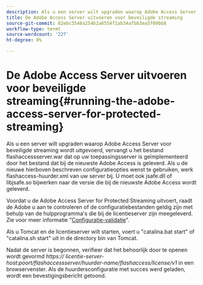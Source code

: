 ```yaml
---
description: Als u een server wilt upgraden waarop Adobe Access Server voor beveiligde streaming wordt uitgevoerd, vervangt u het bestand flashaccessserver.war dat op uw toepassingsserver is geïmplementeerd door het bestand dat bij de nieuwste Adobe Access is geleverd. Als u de nieuwe hierboven beschreven configuratieopties wenst te gebruiken, werk flashaccess-huurder.xml van uw server bij. U moet ook jsafe.dll of libjsafe.so bijwerken naar de versie die bij de nieuwste Adobe Access wordt geleverd.
title: De Adobe Access Server uitvoeren voor beveiligde streaming
source-git-commit: 02ebc3548a254b2a6554f1ab34afbb3ea5f09bb8
workflow-type: tm+mt
source-wordcount: '227'
ht-degree: 0%

---
```


# De Adobe Access Server uitvoeren voor beveiligde streaming{#running-the-adobe-access-server-for-protected-streaming}

Als u een server wilt upgraden waarop Adobe Access Server voor beveiligde streaming wordt uitgevoerd, vervangt u het bestand flashaccessserver.war dat op uw toepassingsserver is geïmplementeerd door het bestand dat bij de nieuwste Adobe Access is geleverd. Als u de nieuwe hierboven beschreven configuratieopties wenst te gebruiken, werk flashaccess-huurder.xml van uw server bij. U moet ook jsafe.dll of libjsafe.so bijwerken naar de versie die bij de nieuwste Adobe Access wordt geleverd.

Voordat u de Adobe Access Server for Protected Streaming uitvoert, raadt de Adobe u aan te controleren of de configuratiebestanden geldig zijn met behulp van de hulpprogramma&#39;s die bij de licentieserver zijn meegeleverd. Zie voor meer informatie &quot;[Configuratie-validatie](../../aaxs-protected-streaming/aaxs-protected-streaming-utilities/configuration-validator.md)&quot;.

Als u Tomcat en de licentieserver wilt starten, voert u &quot;catalina.bat start&quot; of &quot;catalina.sh start&quot; uit in de directory bin van Tomcat.

Nadat de server is begonnen, verifieer dat het behoorlijk door te openen wordt gevormd *https:// licentie-server-host:poort/flashaccessserver/huurder-name/flashaccess/license/v1* in een browservenster. Als de huurdersconfiguratie met succes werd geladen, wordt een bevestigingsbericht getoond.
